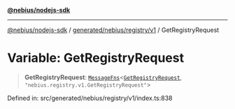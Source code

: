 [**@nebius/nodejs-sdk**](../../../../../README.md)

---

[@nebius/nodejs-sdk](../../../../../README.md) / [generated/nebius/registry/v1](../README.md) / GetRegistryRequest

# Variable: GetRegistryRequest

> **GetRegistryRequest**: [`MessageFns`](../../../../../runtime/protos/core/interfaces/MessageFns.md)\<[`GetRegistryRequest`](../interfaces/GetRegistryRequest.md), `"nebius.registry.v1.GetRegistryRequest"`\>

Defined in: src/generated/nebius/registry/v1/index.ts:838
